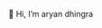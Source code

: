  👋 Hi, I’m aryan dhingra


<!---
mightyaryan/mightyaryan is a ✨ special ✨ repository because its `README.md` (this file) appears on your GitHub profile.
You can click the Preview link to take a look at your changes.
--->
